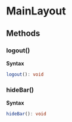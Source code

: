 # MainLayout

## Methods

### logout()

**Syntax**

```typescript
logout(): void
```

### hideBar()

**Syntax**

```typescript
hideBar(): void
```

